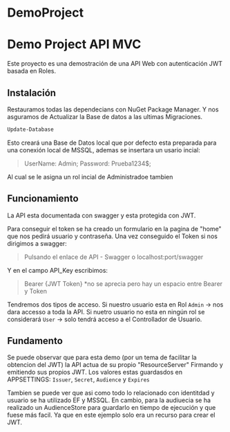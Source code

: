 # DemoProject
# Demo Project API MVC

Este proyecto es una demostración de una API Web con autenticación JWT basada en Roles.

## Instalación

Restauramos todas las dependecians con NuGet Package Manager.
Y nos asguramos de Actualizar la Base de datos a las ultimas Migraciones.
```sh
Update-Database
```
Esto creará una Base de Datos local que por defecto esta preparada para una conexión local de MSSQL, ademas se insertara un usario incial:
> UserName: Admin;
> Password: Prueba1234$;

Al cual se le asigna un rol incial de Administradoe tambien

## Funcionamiento
La API esta documentada con swagger y esta protegida con JWT.

Para conseguir el token se ha creado un formulario en la pagina de "home" que nos pedirá usuario y contraseña.
Una vez conseguido el Token si nos dirigimos a swagger:
> Pulsando el enlace de API - Swagger 
> o
> localhost:port/swagger

Y en el campo API_Key escribimos:
> Bearer {JWT Token}
>*no se aprecia pero hay un espacio entre Bearer y Token

Tendremos dos tipos de acceso.
Si nuestro usuario esta en Rol `Admin` -> nos dara accesso a toda la API.
Si nuetro usuario no esta en ningún rol se considerará `User` -> solo tendrá acceso a el Controllador de Usuario.

## Fundamento
Se puede observar que para esta demo (por un tema de facilitar la obtencion del JWT) la API actua de su propio "ResourceServer" Firmando y emitiendo sus propios JWT.
Los valores estas guardasdos en APPSETTINGS:
`Issuer`, `Secret`, `Audience` y `Expires`

Tambien se puede ver que asi como todo lo relacionado con identitdad y usuario se ha utilizado EF y MSSQL. En cambio, para la audiuecia se ha realizado un AudienceStore para guardarlo en tiempo de ejecución y que fuese más facil. Ya que en este ejemplo solo era un recurso para crear el JWT.

